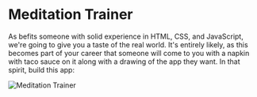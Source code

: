# Meditation Trainer

As befits someone with solid experience in HTML, CSS, and JavaScript, we're
going to give you a taste of the real world. It's entirely likely, as this
becomes part of your career that someone will come to you with a napkin with
taco sauce on it along with a drawing of the app they want. In that spirit,
build this app:

![Meditation Trainer]()

